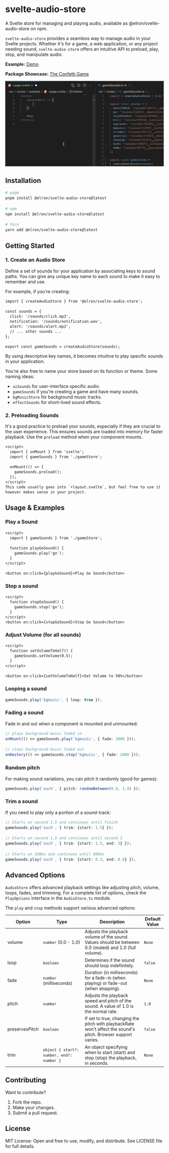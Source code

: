 # svelte-audio-store

A Svelte store for managing and playing audio, available as @elron/svelte-audio-store on npm.

`svelte-audio-store` provides a seamless way to manage audio in your Svelte projects. Whether it's for a game, a web application, or any project needing sound, `svelte-audio-store` offers an intuitive API to preload, play, stop, and manipulate audio.

**Example:** [Demo](https://svelte-audio-store.netlify.app/)

**Package Showcase:** [The Confetti Game](https://svelte-audio-store.netlify.app/) 

![TypeScript Auto Types using svelte-audio-store](./repo/svelte-audio-store-typescript-autoimport.gif)


## Installation

```bash
# pnpm
pnpm install @elron/svelte-audio-store@latest

# npm
npm install @elron/svelte-audio-store@latest

# Yarn
yarn add @elron/svelte-audio-store@latest
```

## Getting Started

### 1. Create an Audio Store

Define a set of sounds for your application by associating keys to sound paths. You can give any unique key name to each sound to make it easy to remember and use.

For example, if you're creating:

```svelte
import { createAudioStore } from '@elron/svelte-audio-store';

const sounds = {
  click: '/sounds/click.mp3',
  notification: '/sounds/notification.wav',
  alert: '/sounds/alert.mp3',
  // ... other sounds ...
};

export const gameSounds = createAudioStore(sounds);
```

By using descriptive key names, it becomes intuitive to play specific sounds in your application.

You're also free to name your store based on its function or theme. Some naming ideas:

- `uiSounds` for user-interface specific audio.
- `gameSounds` if you're creating a game and have many sounds.
- `bgMusicStore` for background music tracks.
- `effectSounds` for short-lived sound effects.

### 2. Preloading Sounds
It's a good practice to preload your sounds, especially if they are crucial to the user experience. This ensures sounds are loaded into memory for faster playback. Use the `preload` method when your component mounts.

```svelte
<script>
  import { onMount } from 'svelte';
  import { gameSounds } from './gameStore';

  onMount(() => {
    gameSounds.preload();
  });
</script>
This code usually goes into `+layout.svelte`, but feel free to use it however makes sense in your project.
```

## Usage & Examples

### Play a Sound

```svelte
<script>
  import { gameSounds } from './gameStore';

  function playGoSound() {
    gameSounds.play('go');
  }
</script>

<button on:click={playGoSound}>Play Go Sound</button>
```

### Stop a sound
```svelte
<script>
  function stopGoSound() {
    gameSounds.stop('go');
  }
</script>
<button on:click={stopGoSound}>Stop Go Sound</button>
```

### Adjust Volume (for all sounds)
```svelte
<script>
  function setVolumeToHalf() {
    gameSounds.setVolume(0.5);
  }
</script>

<button on:click={setVolumeToHalf}>Set Volume to 50%</button>
```

### Looping a sound
```ts
gameSounds.play('bgmusic', { loop: true });
```

### Fading a sound

Fade in and out when a component is mounted and unmounted:
```ts
// plays background-music faded in
onMount(() => gameSounds.play('bgmusic', { fade: 2000 }));

// stops background-music faded out
onDestory(() => gameSounds.stop('bgmusic', { fade: 2000 }));
```

### Random pitch
For making sound variations, you can pitch it randomly (good for games):
```ts
gameSounds.play('ouch', { pitch: randomBetween(0.8, 1.4) });
```

### Trim a sound
If you need to play only a portion of a sound-track:
```ts
// Starts on second 1.5 and continues until finish
gameSounds.play('ouch', { trim: {start: 1.5} });

// Starts on second 1.5 and continues until second 3
gameSounds.play('ouch', { trim: {start: 1.5, end: 3} });

// Starts on 300ms and continues until 600ms
gameSounds.play('ouch', { trim: {start: 0.3, end: 0.6} });
```

## Advanced Options
`AudioStore` offers advanced playback settings like adjusting pitch, volume, loops, fades, and trimming. For a complete list of options, check the `PlayOptions` interface in the `AudioStore.ts` module.

The `play` and `stop` methods support various advanced options:


| Option	| Type | Description	| Default Value | 
|---|---|---|---|
| volume	|`number` (0.0 - 1.0)	| Adjusts the playback volume of the sound. Values should be between 0.0 (muted) and 1.0 (full volume).	| `None` | 
| loop	| `boolean` |Determines if the sound should loop indefinitely.	| `false` | 
| fade	| `number` (milliseconds) 	| Duration (in milliseconds) for a fade-in (when playing) or fade-out (when stopping).	| `None` | 
| pitch	|  `number` | Adjusts the playback speed and pitch of the sound. A value of 1.0 is the normal rate.	| `1.0` | 
| preservesPitch |`boolean`	| If set to true, changing the pitch with playbackRate won't affect the sound's pitch. Browser support varies.	| `false` | 
| trim	| `object { start?: number, end?: number }` | An object specifying when to start (start) and stop (stop) the playback, in seconds.	| `None` | 



## Contributing
Want to contribute?

1. Fork the repo.
2. Make your changes.
3. Submit a pull request.

## License
MIT License: Open and free to use, modify, and distribute. See LICENSE file for full details.
